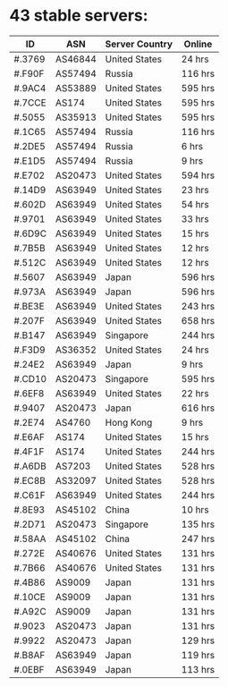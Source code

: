 # 43 stable servers:

| ID | ASN | Server Country | Online |
| ------ | ------ | ------ | ------ |
| #.3769 | AS46844 | United States | 24 hrs |
| #.F90F | AS57494 | Russia | 116 hrs |
| #.9AC4 | AS53889 | United States | 595 hrs |
| #.7CCE | AS174 | United States | 595 hrs |
| #.5055 | AS35913 | United States | 595 hrs |
| #.1C65 | AS57494 | Russia | 116 hrs |
| #.2DE5 | AS57494 | Russia | 6 hrs |
| #.E1D5 | AS57494 | Russia | 9 hrs |
| #.E702 | AS20473 | United States | 594 hrs |
| #.14D9 | AS63949 | United States | 23 hrs |
| #.602D | AS63949 | United States | 54 hrs |
| #.9701 | AS63949 | United States | 33 hrs |
| #.6D9C | AS63949 | United States | 15 hrs |
| #.7B5B | AS63949 | United States | 12 hrs |
| #.512C | AS63949 | United States | 12 hrs |
| #.5607 | AS63949 | Japan | 596 hrs |
| #.973A | AS63949 | Japan | 596 hrs |
| #.BE3E | AS63949 | United States | 243 hrs |
| #.207F | AS63949 | United States | 658 hrs |
| #.B147 | AS63949 | Singapore | 244 hrs |
| #.F3D9 | AS36352 | United States | 24 hrs |
| #.24E2 | AS63949 | Japan | 9 hrs |
| #.CD10 | AS20473 | Singapore | 595 hrs |
| #.6EF8 | AS63949 | United States | 22 hrs |
| #.9407 | AS20473 | Japan | 616 hrs |
| #.2E74 | AS4760 | Hong Kong | 9 hrs |
| #.E6AF | AS174 | United States | 15 hrs |
| #.4F1F | AS174 | United States | 244 hrs |
| #.A6DB | AS7203 | United States | 528 hrs |
| #.EC8B | AS32097 | United States | 528 hrs |
| #.C61F | AS63949 | United States | 244 hrs |
| #.8E93 | AS45102 | China | 10 hrs |
| #.2D71 | AS20473 | Singapore | 135 hrs |
| #.58AA | AS45102 | China | 247 hrs |
| #.272E | AS40676 | United States | 131 hrs |
| #.7B66 | AS40676 | United States | 131 hrs |
| #.4B86 | AS9009 | Japan | 131 hrs |
| #.10CE | AS9009 | Japan | 131 hrs |
| #.A92C | AS9009 | Japan | 131 hrs |
| #.9023 | AS20473 | Japan | 131 hrs |
| #.9922 | AS20473 | Japan | 129 hrs |
| #.B8AF | AS63949 | Japan | 119 hrs |
| #.0EBF | AS63949 | Japan | 113 hrs |


